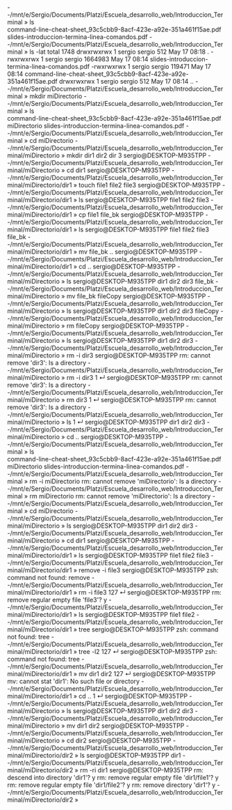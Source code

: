 --/mnt/e/Sergio/Documents/Platzi/Escuela_desarrollo_web/Introduccion_Terminal » ls    
command-line-cheat-sheet_93c5cbb9-8acf-423e-a92e-351a461f15ae.pdf
slides-introduccion-termina-linea-comandos.pdf
--/mnt/e/Sergio/Documents/Platzi/Escuela_desarrollo_web/Introduccion_Terminal » ls -lat
total 1748
drwxrwxrwx 1 sergio sergio     512 May 17 08:18 .
-rwxrwxrwx 1 sergio sergio 1664983 May 17 08:14 slides-introduccion-termina-linea-comandos.pdf
-rwxrwxrwx 1 sergio sergio  119471 May 17 08:14 command-line-cheat-sheet_93c5cbb9-8acf-423e-a92e-351a461f15ae.pdf
drwxrwxrwx 1 sergio sergio     512 May 17 08:14 ..
--/mnt/e/Sergio/Documents/Platzi/Escuela_desarrollo_web/Introduccion_Terminal » mkdir 
miDirectorio
--/mnt/e/Sergio/Documents/Platzi/Escuela_desarrollo_web/Introduccion_Terminal » ls    
command-line-cheat-sheet_93c5cbb9-8acf-423e-a92e-351a461f15ae.pdf
miDirectorio
slides-introduccion-termina-linea-comandos.pdf
--/mnt/e/Sergio/Documents/Platzi/Escuela_desarrollo_web/Introduccion_Terminal » cd miDirectorio
--/mnt/e/Sergio/Documents/Platzi/Escuela_desarrollo_web/Introduccion_Terminal/miDirectorio » mkdir dir1 dir2 dir 3                                 sergio@DESKTOP-M935TPP 
--/mnt/e/Sergio/Documents/Platzi/Escuela_desarrollo_web/Introduccion_Terminal/miDirectorio » cd dir1                                               sergio@DESKTOP-M935TPP 
--/mnt/e/Sergio/Documents/Platzi/Escuela_desarrollo_web/Introduccion_Terminal/miDirectorio/dir1 » touch file1 file2 file3                          sergio@DESKTOP-M935TPP 
--/mnt/e/Sergio/Documents/Platzi/Escuela_desarrollo_web/Introduccion_Terminal/miDirectorio/dir1 » ls                                               sergio@DESKTOP-M935TPP 
file1  file2  file3
--/mnt/e/Sergio/Documents/Platzi/Escuela_desarrollo_web/Introduccion_Terminal/miDirectorio/dir1 » cp file1 file_bk                                 sergio@DESKTOP-M935TPP 
--/mnt/e/Sergio/Documents/Platzi/Escuela_desarrollo_web/Introduccion_Terminal/miDirectorio/dir1 » ls                                               sergio@DESKTOP-M935TPP 
file1  file2  file3  file_bk
--/mnt/e/Sergio/Documents/Platzi/Escuela_desarrollo_web/Introduccion_Terminal/miDirectorio/dir1 » mv file_bk ..                                    sergio@DESKTOP-M935TPP 
--/mnt/e/Sergio/Documents/Platzi/Escuela_desarrollo_web/Introduccion_Terminal/miDirectorio/dir1 » cd ..                                            sergio@DESKTOP-M935TPP 
--/mnt/e/Sergio/Documents/Platzi/Escuela_desarrollo_web/Introduccion_Terminal/miDirectorio » ls                                                    sergio@DESKTOP-M935TPP 
dir1  dir2  dir3  file_bk
--/mnt/e/Sergio/Documents/Platzi/Escuela_desarrollo_web/Introduccion_Terminal/miDirectorio » mv file_bk fileCopy                                   sergio@DESKTOP-M935TPP 
--/mnt/e/Sergio/Documents/Platzi/Escuela_desarrollo_web/Introduccion_Terminal/miDirectorio » ls                                                    sergio@DESKTOP-M935TPP 
dir1  dir2  dir3  fileCopy
--/mnt/e/Sergio/Documents/Platzi/Escuela_desarrollo_web/Introduccion_Terminal/miDirectorio » rm fileCopy                                           sergio@DESKTOP-M935TPP 
--/mnt/e/Sergio/Documents/Platzi/Escuela_desarrollo_web/Introduccion_Terminal/miDirectorio » ls                                                    sergio@DESKTOP-M935TPP 
dir1  dir2  dir3
--/mnt/e/Sergio/Documents/Platzi/Escuela_desarrollo_web/Introduccion_Terminal/miDirectorio » rm -i dir3                                            sergio@DESKTOP-M935TPP 
rm: cannot remove 'dir3': Is a directory
--/mnt/e/Sergio/Documents/Platzi/Escuela_desarrollo_web/Introduccion_Terminal/miDirectorio » rm -i dir3                                        1 ↵ sergio@DESKTOP-M935TPP 
rm: cannot remove 'dir3': Is a directory
--/mnt/e/Sergio/Documents/Platzi/Escuela_desarrollo_web/Introduccion_Terminal/miDirectorio » rm dir3                                           1 ↵ sergio@DESKTOP-M935TPP 
rm: cannot remove 'dir3': Is a directory
--/mnt/e/Sergio/Documents/Platzi/Escuela_desarrollo_web/Introduccion_Terminal/miDirectorio » ls                                                1 ↵ sergio@DESKTOP-M935TPP 
dir1  dir2  dir3
--/mnt/e/Sergio/Documents/Platzi/Escuela_desarrollo_web/Introduccion_Terminal/miDirectorio » cd ..                                                 sergio@DESKTOP-M935TPP 
--/mnt/e/Sergio/Documents/Platzi/Escuela_desarrollo_web/Introduccion_Terminal » ls    
command-line-cheat-sheet_93c5cbb9-8acf-423e-a92e-351a461f15ae.pdf
miDirectorio
slides-introduccion-termina-linea-comandos.pdf
--/mnt/e/Sergio/Documents/Platzi/Escuela_desarrollo_web/Introduccion_Terminal » rm -i 
miDirectorio
rm: cannot remove 'miDirectorio': Is a directory
--/mnt/e/Sergio/Documents/Platzi/Escuela_desarrollo_web/Introduccion_Terminal » rm miDirectorio
rm: cannot remove 'miDirectorio': Is a directory
--/mnt/e/Sergio/Documents/Platzi/Escuela_desarrollo_web/Introduccion_Terminal » cd miDirectorio
--/mnt/e/Sergio/Documents/Platzi/Escuela_desarrollo_web/Introduccion_Terminal/miDirectorio » ls                                                    sergio@DESKTOP-M935TPP 
dir1  dir2  dir3
--/mnt/e/Sergio/Documents/Platzi/Escuela_desarrollo_web/Introduccion_Terminal/miDirectorio » cd dir1                                               sergio@DESKTOP-M935TPP 
--/mnt/e/Sergio/Documents/Platzi/Escuela_desarrollo_web/Introduccion_Terminal/miDirectorio/dir1 » ls                                               sergio@DESKTOP-M935TPP 
file1  file2  file3
--/mnt/e/Sergio/Documents/Platzi/Escuela_desarrollo_web/Introduccion_Terminal/miDirectorio/dir1 » remove -i file3                                  sergio@DESKTOP-M935TPP 
zsh: command not found: remove
--/mnt/e/Sergio/Documents/Platzi/Escuela_desarrollo_web/Introduccion_Terminal/miDirectorio/dir1 » rm -i file3                                127 ↵ sergio@DESKTOP-M935TPP 
rm: remove regular empty file 'file3'? y
--/mnt/e/Sergio/Documents/Platzi/Escuela_desarrollo_web/Introduccion_Terminal/miDirectorio/dir1 » ls                                               sergio@DESKTOP-M935TPP 
file1  file2
--/mnt/e/Sergio/Documents/Platzi/Escuela_desarrollo_web/Introduccion_Terminal/miDirectorio/dir1 » tree                                             sergio@DESKTOP-M935TPP 
zsh: command not found: tree
--/mnt/e/Sergio/Documents/Platzi/Escuela_desarrollo_web/Introduccion_Terminal/miDirectorio/dir1 » tree -l2                                   127 ↵ sergio@DESKTOP-M935TPP 
zsh: command not found: tree
--/mnt/e/Sergio/Documents/Platzi/Escuela_desarrollo_web/Introduccion_Terminal/miDirectorio/dir1 » mv dir1 dir2                               127 ↵ sergio@DESKTOP-M935TPP 
mv: cannot stat 'dir1': No such file or directory
--/mnt/e/Sergio/Documents/Platzi/Escuela_desarrollo_web/Introduccion_Terminal/miDirectorio/dir1 » cd ..                                        1 ↵ sergio@DESKTOP-M935TPP 
--/mnt/e/Sergio/Documents/Platzi/Escuela_desarrollo_web/Introduccion_Terminal/miDirectorio » ls                                                    sergio@DESKTOP-M935TPP 
dir1  dir2  dir3
--/mnt/e/Sergio/Documents/Platzi/Escuela_desarrollo_web/Introduccion_Terminal/miDirectorio » mv dir1 dir2                                          sergio@DESKTOP-M935TPP 
--/mnt/e/Sergio/Documents/Platzi/Escuela_desarrollo_web/Introduccion_Terminal/miDirectorio » cd dir2                                               sergio@DESKTOP-M935TPP 
--/mnt/e/Sergio/Documents/Platzi/Escuela_desarrollo_web/Introduccion_Terminal/miDirectorio/dir2 » ls                                               sergio@DESKTOP-M935TPP 
dir1
--/mnt/e/Sergio/Documents/Platzi/Escuela_desarrollo_web/Introduccion_Terminal/miDirectorio/dir2 » rm -ri dir1                                      sergio@DESKTOP-M935TPP 
rm: descend into directory 'dir1'? y
rm: remove regular empty file 'dir1/file1'? y
rm: remove regular empty file 'dir1/file2'? y
rm: remove directory 'dir1'? y
--/mnt/e/Sergio/Documents/Platzi/Escuela_desarrollo_web/Introduccion_Terminal/miDirectorio/dir2 »   